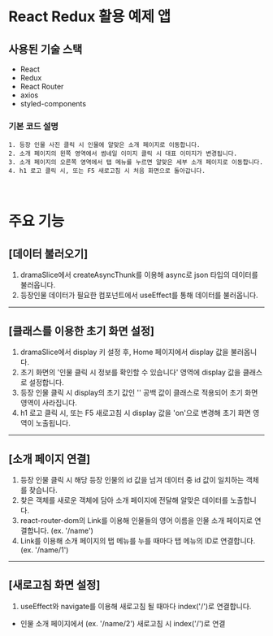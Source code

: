 # **React Redux 활용 예제 앱**

## **사용된 기술 스택**
- React
- Redux
- React Router
- axios
- styled-components
### **기본 코드 설명**
    1. 등장 인물 사진 클릭 시 인물에 알맞은 소개 페이지로 이동합니다.
    2. 소개 페이지의 왼쪽 영역에서 썸네일 이미지 클릭 시 대표 이미지가 변경됩니다.
    3. 소개 페이지의 오른쪽 영역에서 탭 메뉴를 누르면 알맞은 세부 소개 페이지로 이동합니다.
    4. h1 로고 클릭 시, 또는 F5 새로고침 시 처음 화면으로 돌아갑니다.
<br />

# **주요 기능**
## [데이터 불러오기]
1. dramaSlice에서 createAsyncThunk를 이용해 async로 json 타입의 데이터를 불러옵니다.
2. 등장인물 데이터가 필요한 컴포넌트에서 useEffect를 통해 데이터를 불러옵니다.
***
## [클래스를 이용한 초기 화면 설정]
1. dramaSlice에서 display 키 설정 후, Home 페이지에서 display 값을 불러옵니다.
2. 초기 화면의 '인물 클릭 시 정보를 확인할 수 있습니다' 영역에 display 값을 클래스로 설정합니다.
3. 등장 인물 클릭 시 display의 초기 값인 '' 공백 값이 클래스로 적용되어 초기 화면 영역이 사라집니다.
4. h1 로고 클릭 시, 또는 F5 새로고침 시 display 값을 'on'으로 변경해 초기 화면 영역이 노출됩니다.
***
## [소개 페이지 연결]
1. 등장 인물 클릭 시 해당 등장 인물의 id 값을 넘겨 데이터 중 id 값이 일치하는 객체를 찾습니다.
2. 찾은 객체를 새로운 객체에 담아 소개 페이지에 전달해 알맞은 데이터를 노출합니다.
3. react-router-dom의 Link를 이용해 인물들의 영어 이름을 인물 소개 페이지로 연결합니다. (ex. '/name')
4. Link를 이용해 소개 페이지의 탭 메뉴를 누를 때마다 탭 메뉴의 ID로 연결합니다. (ex. '/name/1')
***
## [새로고침 화면 설정]
1. useEffect와 navigate를 이용해 새로고침 될 때마다 index('/')로 연결합니다.
- 인물 소개 페이지에서 (ex. '/name/2') 새로고침 시 index('/')로 연결